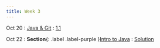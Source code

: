 ```yaml
---
title: Week 3
---
```


Oct 20
: [Java & Git](#)
  : [1.1](#)

Oct 22
: **Section**{: .label .label-purple }[Intro to Java](#)
  : [Solution](#)
